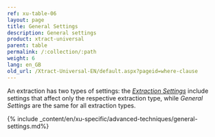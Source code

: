 ```yaml
---
ref: xu-table-06
layout: page
title: General Settings
description: General settings
product: xtract-universal
parent: table
permalink: /:collection/:path
weight: 6
lang: en_GB
old_url: /Xtract-Universal-EN/default.aspx?pageid=where-clause
---
```


An extraction has two types of settings: the [*Extraction Settings*](../extraction-settings) include settings that affect only the respective extraction type, while *General Settings* are the same for all extraction types. 

{% include _content/en/xu-specific/advanced-techniques/general-settings.md%}